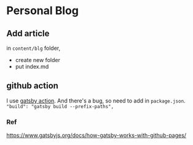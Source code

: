 # Personal Blog

## Add article

in `content/blg` folder,

- create new folder
- put index.md

## github action

I use [gatsby action](https://github.com/enriikke/gatsby-gh-pages-action).
And there's a bug, so need to add in `package.json`.
`"build": "gatsby build --prefix-paths",`

### Ref

https://www.gatsbyjs.org/docs/how-gatsby-works-with-github-pages/
